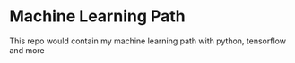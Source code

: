 # Machine Learning Path
This repo would contain my machine learning path with python, tensorflow and more


